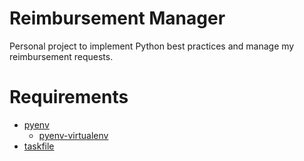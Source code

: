 # Reimbursement Manager
Personal project to implement Python best practices and manage my reimbursement requests.

# Requirements
- [pyenv](https://github.com/pyenv/pyenv)
    - [pyenv-virtualenv](https://github.com/pyenv/pyenv-virtualenv)
- [taskfile](https://taskfile.dev/#/)
